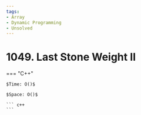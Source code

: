 ```yaml
---
tags:
- Array
- Dynamic Programming
- Unsolved
---
```



# 1049. Last Stone Weight II

=== "C++"

    $Time: O()$

    $Space: O()$

    ``` c++
    ```